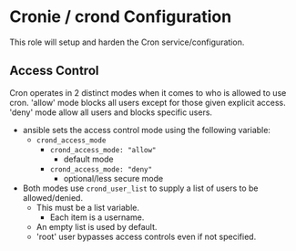 # Cronie / crond Configuration

This role will setup and harden the Cron service/configuration.

## Access Control

Cron operates in 2 distinct modes when it comes to who is allowed to use cron. 'allow' mode blocks all users except for those given explicit access. 'deny' mode allow all users and blocks specific users.

- ansible sets the access control mode using the following variable:
  - `crond_access_mode`
    - `crond_access_mode: "allow"`
      - default mode
    - `crond_access_mode: "deny"`
      - optional/less secure mode
- Both modes use `crond_user_list` to supply a list of users to be allowed/denied.
  - This must be a list variable.
    - Each item is a username.
  - An empty list is used by default.
  - 'root' user bypasses access controls even if not specified.
